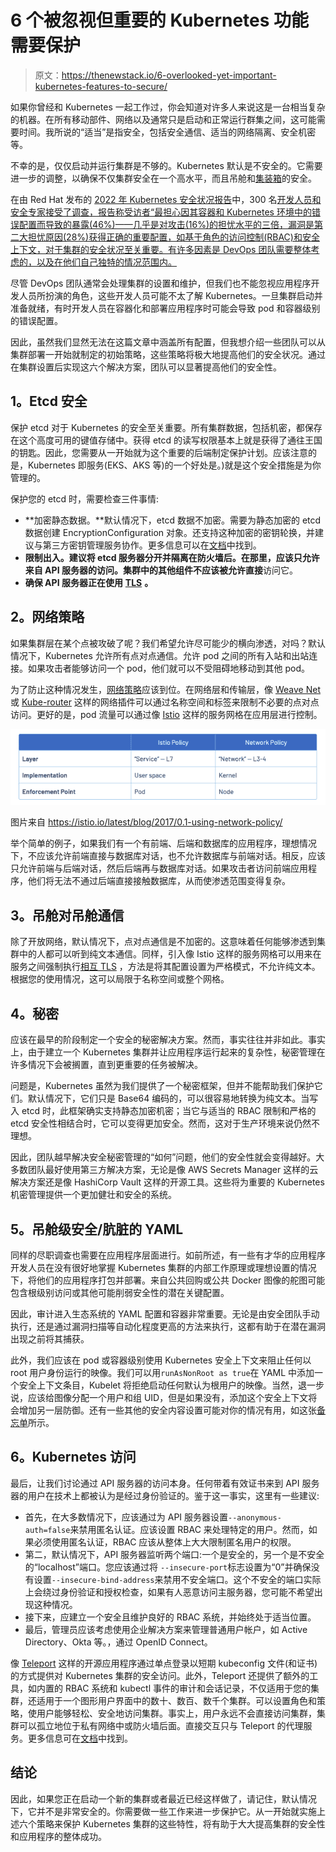 # 6 个被忽视但重要的 Kubernetes 功能需要保护

> 原文：<https://thenewstack.io/6-overlooked-yet-important-kubernetes-features-to-secure/>

如果你曾经和 Kubernetes 一起工作过，你会知道对许多人来说这是一台相当复杂的机器。在所有移动部件、网络以及通常只是启动和正常运行群集之间，这可能需要时间。我所说的“适当”是指安全，包括安全通信、适当的网络隔离、安全机密等。

不幸的是，仅仅启动并运行集群是不够的。Kubernetes 默认是不安全的。它需要进一步的调整，以确保不仅集群安全在一个高水平，而且吊舱和[集装箱](https://thenewstack.io/category/containers/)的安全。

在由 Red Hat 发布的 [2022 年 Kubernetes 安全状况报告](https://www.redhat.com/en/resources/state-kubernetes-security-report)中，300 名[开发人员和安全专家接受了调查，报告称受访者“最担心因其容器和 Kubernetes 环境中的错误配置而导致的暴露(46%)——几乎是对攻击(16%)的担忧水平的三倍，漏洞是第二大担忧原因(28%)获得正确的重要配置，如基于角色的访问控制(RBAC)和安全上下文，对于集群的安全状况至关重要。有许多因素是 DevOps 团队需要整体考虑的，以及在他们自己独特的情况范围内。](https://thenewstack.io/category/devops/)

尽管 DevOps 团队通常会处理集群的设置和维护，但我们也不能忽视应用程序开发人员所扮演的角色，这些开发人员可能不太了解 Kubernetes。一旦集群启动并准备就绪，有时开发人员在容器化和部署应用程序时可能会导致 pod 和容器级别的错误配置。

因此，虽然我们显然无法在这篇文章中涵盖所有配置，但我想介绍一些团队可以从集群部署一开始就制定的初始策略，这些策略将极大地提高他们的安全状况。通过在集群设置后实现这六个解决方案，团队可以显著提高他们的安全性。

## **1。Etcd 安全**

保护 etcd 对于 Kubernetes 的安全至关重要。所有集群数据，包括机密，都保存在这个高度可用的键值存储中。获得 etcd 的读写权限基本上就是获得了通往王国的钥匙。因此，您需要从一开始就为这个重要的后端制定保护计划。应该注意的是，Kubernetes 即服务(EKS、AKS 等)的一个好处是。)就是这个安全措施是为你管理的。

保护您的 etcd 时，需要检查三件事情:

*   **加密静态数据。**默认情况下，etcd 数据不加密。需要为静态加密的 etcd 数据创建 EncryptionConfiguration 对象。还支持这种加密的密钥轮换，并建议与第三方密钥管理服务协作。更多信息可以在[文档](https://kubernetes.io/docs/tasks/administer-cluster/encrypt-data/)中找到。
*   **限制出入。**建议将 etcd 服务器分开并隔离在防火墙后。在那里，应该只允许来自 API 服务器的访问。集群中的其他组件不应该被允许**直接**访问它。
*   **确保 API 服务器正在使用** [**TLS**](https://kubernetes.io/docs/concepts/security/controlling-access/) **。**

## **2。网络策略**

如果集群层在某个点被攻破了呢？我们希望允许尽可能少的横向渗透，对吗？默认情况下，Kubernetes 允许所有点对点通信。允许 pod 之间的所有入站和出站连接。如果攻击者能够访问一个 pod，他们就可以不受阻碍地移动到其他 pod。

为了防止这种情况发生，[网络策略](https://kubernetes.io/docs/concepts/services-networking/network-policies/)应该到位。在网络层和传输层，像 [Weave Net](https://kubernetes.io/docs/tasks/administer-cluster/network-policy-provider/weave-network-policy/) 或 [Kube-router](https://kubernetes.io/docs/tasks/administer-cluster/network-policy-provider/kube-router-network-policy/) 这样的网络插件可以通过名称空间和标签来限制不必要的点对点访问。更好的是，pod 流量可以通过像 [Istio](https://istio.io/latest/about/service-mesh/) 这样的服务网格在应用层进行控制。

![](img/9bec400d732df3a6a131d63e2357ec18.png)

图片来自 https://istio.io/latest/blog/2017/0.1-using-network-policy/

举个简单的例子，如果我们有一个有前端、后端和数据库的应用程序，理想情况下，不应该允许前端直接与数据库对话，也不允许数据库与前端对话。相反，应该只允许前端与后端对话，然后后端再与数据库对话。如果攻击者访问前端应用程序，他们将无法不通过后端直接接触数据库，从而使渗透范围变得复杂。

## **3。吊舱对吊舱通信**

除了开放网络，默认情况下，点对点通信是不加密的。这意味着任何能够渗透到集群中的人都可以听到纯文本通信。同样，引入像 Istio 这样的服务网格可以用来在服务之间强制执行[相互 TLS](https://istio.io/latest/docs/tasks/security/authentication/mtls-migration/) ，方法是将其配置设置为严格模式，不允许纯文本。根据您的使用情况，这可以局限于名称空间或整个网格。

## **4。秘密**

应该在最早的阶段制定一个安全的秘密解决方案。然而，事实往往并非如此。事实上，由于建立一个 Kubernetes 集群并让应用程序运行起来的复杂性，秘密管理在许多情况下会被搁置，直到更重要的任务被解决。

问题是，Kubernetes 虽然为我们提供了一个秘密框架，但并不能帮助我们保护它们。默认情况下，它们只是 Base64 编码的，可以很容易地转换为纯文本。当写入 etcd 时，此框架确实支持静态加密机密；当它与适当的 RBAC 限制和严格的 etcd 安全性相结合时，它可以变得更加安全。然而，这对于生产环境来说仍然不理想。

因此，团队越早解决安全秘密管理的“如何”问题，他们的安全性就会变得越好。大多数团队最好使用第三方解决方案，无论是像 AWS Secrets Manager 这样的云解决方案还是像 HashiCorp Vault 这样的开源工具。这些将为重要的 Kubernetes 机密管理提供一个更加健壮和安全的系统。

## **5。吊舱级安全/肮脏的 YAML**

同样的尽职调查也需要在应用程序层面进行。如前所述，有一些有才华的应用程序开发人员在没有很好地掌握 Kubernetes 集群的内部工作原理或理想设置的情况下，将他们的应用程序打包并部署。来自公共回购或公共 Docker 图像的舵图可能包含根级别访问或其他可能削弱安全性的潜在关键配置。

因此，审计进入生态系统的 YAML 配置和容器非常重要。无论是由安全团队手动执行，还是通过漏洞扫描等自动化程度更高的方法来执行，这都有助于在潜在漏洞出现之前将其捕获。

此外，我们应该在 pod 或容器级别使用 Kubernetes 安全上下文来阻止任何以 root 用户身份运行的映像。我们可以用`runAsNonRoot as true`在 YAML 中添加一个安全上下文条目，Kubelet 将拒绝启动任何默认为根用户的映像。当然，退一步说，应该给图像分配一个用户和组 UID，但是如果没有，添加这个安全上下文将会增加另一层防御。还有一些其他的安全内容设置可能对你的情况有用，如这张[备忘单](https://snyk.io/blog/10-kubernetes-security-context-settings-you-should-understand/)所示。

## **6。Kubernetes 访问**

最后，让我们讨论通过 API 服务器的访问本身。任何带着有效证书来到 API 服务器的用户在技术上都被认为是经过身份验证的。鉴于这一事实，这里有一些建议:

*   首先，在大多数情况下，应该通过为 API 服务器设置`--anonymous-auth=false`来禁用匿名认证。应该设置 RBAC 来处理特定的用户。然而，如果必须使用匿名认证，RBAC 应该从整体上大大限制匿名用户的权限。
*   第二，默认情况下，API 服务器监听两个端口:一个是安全的，另一个是不安全的“localhost”端口。您应该通过将 `--insecure-port`标志设置为“0”并确保没有设置`--insecure-bind-address`来禁用不安全端口。这个不安全的端口实际上会绕过身份验证和授权检查，如果有人恶意访问主服务器，您可能不希望出现这种情况。
*   接下来，应建立一个安全且维护良好的 RBAC 系统，并始终处于适当位置。
*   最后，管理员应该考虑使用企业解决方案来管理普通用户帐户，如 Active Directory、Okta 等。，通过 OpenID Connect。

像 [Teleport](https://goteleport.com) 这样的开源应用程序通过单点登录以短期 kubeconfig 文件(和证书)的方式提供对 Kubernetes 集群的安全访问。此外，Teleport 还提供了额外的工具，如内置的 RBAC 系统和 kubectl 事件的审计和会话记录，不仅适用于您的集群，还适用于一个图形用户界面中的数十、数百、数千个集群。可以设置角色和策略，使用户能够轻松、安全地访问集群。事实上，用户永远不会直接访问集群，集群可以孤立地位于私有网络中或防火墙后面。直接交互只与 Teleport 的代理服务。更多信息可在[文档](https://goteleport.com/docs/kubernetes-access/introduction/)中找到。

## **结论**

因此，如果您正在启动一个新的集群或者最近已经这样做了，请记住，默认情况下，它并不是非常安全的。你需要做一些工作来进一步保护它。从一开始就实施上述六个策略来保护 Kubernetes 集群的这些特性，将有助于大大提高集群的安全性和应用程序的整体成功。

<svg xmlns:xlink="http://www.w3.org/1999/xlink" viewBox="0 0 68 31" version="1.1"><title>Group</title> <desc>Created with Sketch.</desc></svg>